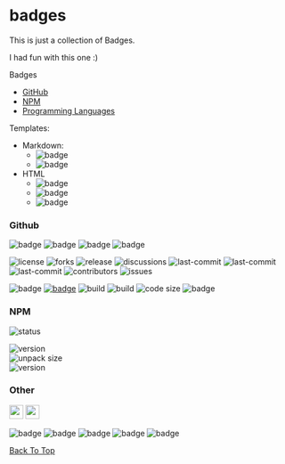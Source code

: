 # badges
This is just a collection of Badges.

I had fun with this one :)

Badges
- [GitHub](#github)
- [NPM](#npm)
- [Programming Languages]()

Templates:
- Markdown:
  - ![badge](https://img.shields.io/badge/label-static_badge-ffffff)
  - ![badge](https://custom-icon-badges.demolab.com/static/v1?label=static&message=badge)
- HTML
  - <img alt="badge" src="https://img.shields.io/badge/static_badge-ffffff">
  - <img alt="badge" src="https://custom-icon-badges.demolab.com/static/v1?label=static&message=badge&">
  - <img alt="badge" src="https://custom-icon-badges.demolab.com/static/v1?label=static&message=badge&logo=dotenv&logoSource">

### Github

<img alt="badge" height="" src="https://img.shields.io/badge/static_badge-ffffff">
<img alt="badge" height="" src="https://img.shields.io/github/actions/workflow/status/em-d3v/my-lib/main.yml?label=Main">
<img alt="badge" height="" src="https://img.shields.io/github/actions/workflow/status/em-d3v/my-lib/main.yml?label=build">
<img alt="badge" height="" src="https://img.shields.io/github/actions/workflow/status/em-d3v/my-lib/main.yml?label=build">

[//]: # (<img alt="badge" height="" src="https://img.shields.io/github/em-d3v/my-lib/.github/badges.yml?label=build">)

![license](https://custom-icon-badges.demolab.com/github/license/em-d3v/my-lib?logo=law)
![forks](https://img.shields.io/github/forks/em-d3v/my-lib)
![release](https://img.shields.io/github/v/release/em-d3v/my-lib)
![discussions](https://img.shields.io/github/discussions/em-d3v/my-lib)
![last-commit](https://custom-icon-badges.demolab.com/github/last-commit/em-d3v/my-lib?logo=commit)
![last-commit](https://custom-icon-badges.demolab.com/github/pull-requests/raw/em-d3v/my-lib?logo=commit)
![last-commit](https://custom-icon-badges.demolab.com/github/em-d3v/my-lib?logo=commit)
![contributors](https://img.shields.io/github/contributors/em-d3v/my-lib?logo=contributorcovenant)
![issues](https://img.shields.io/github/issues/em-d3v/my-lib?logo=github)

![badge](https://img.shields.io/badge/Github-black?logo=GitHub&logoColor=fff)
[![badge](https://custom-icon-badges.demolab.com/badge/my--lib-magenta?logo=repo&logoColor=fff)](https://github.com/em-dev/my-lib)
![build](https://img.shields.io/github/actions/workflow/status/em-d3v/my-lib/main.yml?logo=github)
![build](https://img.shields.io/github/actions/workflow/status/em-d3v/my-lib/main.yml?logo=github)
![code size](https://img.shields.io/github/languages/code-size/em-d3v/my-lib)
![badge](https://custom-icon-badges.demolab.com/static/v1?label=static&message=badge&logo=circle)

[//]: # (![build]&#40;https://img.shields.io/github/actions/workflow/status/em-d3v/tools-lib/main.yml?logo=actions&#41;)

### NPM

![status](https://nodei.co/npm/em-pkg.svg)

![version](https://img.shields.io/npm/v/em-pkg?logo=npm&label=version) <br>
![unpack size](https://img.shields.io/npm/unpacked-size/em-pkg?logo=npm&label=unpacked%20size) <br>
![version](https://img.shields.io/npm/l/em-pkg?logo=npm&label=license)

### Other
<img src="https://img.shields.io/badge/Javascript-orange?logo=javascript" height="25">
<img src="https://img.shields.io/badge/Lang-TypeScript-blue?logo=typescript&labelColor=000" height="25">

![badge](https://img.shields.io/badge/Javascript-orange?logo=javascript)
![badge](https://img.shields.io/badge/Nodejs-g?logo=nodedotjs&logoColor=fff)
![badge](https://img.shields.io/badge/TypeScript-blue?logo=typescript&logoColor=fff)
![badge](https://img.shields.io/badge/VS_Code-blue?logo=visualstudiocode&logoColor=fff)
![badge](https://img.shields.io/badge/IDE-VS_Code-blue?logo=webstorm&logoColor=fff&style=for-the-badge)

[//]: # (![badge]&#40;https://img.shields.io/badge/VS_Code-blue?logo=jetbrains&logoColor=fff&#41;)


[//]: # (![issues]&#40;https://custom-icon-badges.demolab.com/static/v1?label&message=x&logo=issue&#41;)



[Back To Top](#badges)